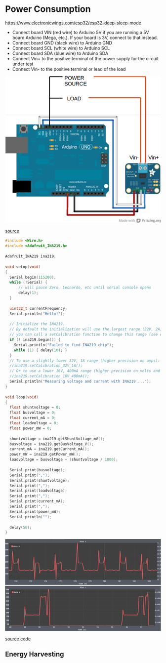 # Power Consumption

https://www.electronicwings.com/esp32/esp32-deep-sleep-mode

* Connect board VIN (red wire) to Arduino 5V if you are running a 5V board Arduino (Mega, etc.). If your board is 3V, connect to that instead.
* Connect board GND (black wire) to Arduino GND
* Connect board SCL (white wire) to Arduino SCL
* Connect board SDA (blue wire) to Arduino SDA
* Connect Vin+ to the positive terminal of the power supply for the circuit under test
* Connect Vin- to the positive terminal or lead of the load


![](assets/images/2024-11-28-11-17-03.png)

[source](https://learn.adafruit.com/adafruit-ina219-current-sensor-breakout/wiring "https://learn.adafruit.com/adafruit-ina219-current-sensor-breakout/wiring")

```c
#include <Wire.h>
#include <Adafruit_INA219.h>

Adafruit_INA219 ina219;

void setup(void) 
{
  Serial.begin(115200);
  while (!Serial) {
      // will pause Zero, Leonardo, etc until serial console opens
      delay(1);
  }

  uint32_t currentFrequency;
  Serial.println("Hello!");
  
  // Initialize the INA219.
  // By default the initialization will use the largest range (32V, 2A).  However
  // you can call a setCalibration function to change this range (see comments).
  if (! ina219.begin()) {
    Serial.println("Failed to find INA219 chip");
    while (1) { delay(10); }
  }
  // To use a slightly lower 32V, 1A range (higher precision on amps):
  //ina219.setCalibration_32V_1A();
  // Or to use a lower 16V, 400mA range (higher precision on volts and amps):
  //ina219.setCalibration_16V_400mA();
  Serial.println("Measuring voltage and current with INA219 ...");
}

void loop(void) 
{
  float shuntvoltage = 0;
  float busvoltage = 0;
  float current_mA = 0;
  float loadvoltage = 0;
  float power_mW = 0;

  shuntvoltage = ina219.getShuntVoltage_mV();
  busvoltage = ina219.getBusVoltage_V();
  current_mA = ina219.getCurrent_mA();
  power_mW = ina219.getPower_mW();
  loadvoltage = busvoltage + (shuntvoltage / 1000);

  Serial.print(busvoltage);
  Serial.print(",");
  Serial.print(shuntvoltage);
  Serial.print(",");
  Serial.print(loadvoltage);
  Serial.print(",");
  Serial.print(current_mA);
  Serial.print(",");
  Serial.print(power_mW);
  Serial.println("");

  delay(50);
}
```

![](assets/images/power_no_sleep.png)
![](assets/images/power_sleep.png)

[source code](https://github.com/andreavitaletti/documents/tree/main/PlatformIO/Projects/power)

## Energy Harvesting



